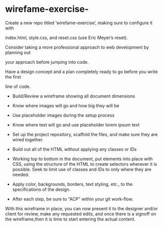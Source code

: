 # wirefame-exercise-

Create a new repo titled ‘wirefame-exercise’, making sure to configure it with 

index.html, style.css, and reset.css (use Eric Meyer’s reset).


Consider taking a more professional approach to web development by planning out 

your approach before jumping into code.


Have a design concept and a plan completely ready to go before you write the first 

line of code.


* Build/Review a wireframe showing all document dimensions

* Know where images will go and how big they will be

* Use placeholder images during the setup process

* Know where text will go and use placeholder lorem ipsum text

* Set up the project repository, scaffold the files, and make sure they are wired together.

* Build out all of the HTML without applying any classes or IDs

* Working top to bottom in the document, put elements into place with CSS, using the structure of the HTML to create selectors wherever it is possible. Seek to limit use of classes and IDs to only where they are needed.

* Apply color, backgrounds, borders, text styling, etc., to the specifications of the design.

* After each step, be sure to “ACP” within your git work-flow.


With this wireframe in place, you can now present it to the designer and/or client for review, make any requested edits, and once there is a signoff on the wireframe,then it is time to start entering the actual content.
